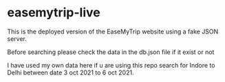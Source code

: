 # easemytrip-live
This is the deployed version of the EaseMyTrip website using a fake JSON server.

<p>Before searching please check the data in the db.json file if it exist or not</p>
<p>I have used my own data here if u are using this repo search for Indore to Delhi between date 3 oct 2021 to 6 oct 2021.</p>
